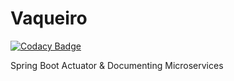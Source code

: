 # Vaqueiro 

[![Codacy Badge](https://api.codacy.com/project/badge/Grade/760e73d0b48e496fa36efbb7c21ccf30)](https://app.codacy.com/manual/flpdias14/vaqueiro?utm_source=github.com&utm_medium=referral&utm_content=flpdias14/vaqueiro&utm_campaign=Badge_Grade_Dashboard)

Spring Boot Actuator & Documenting Microservices
